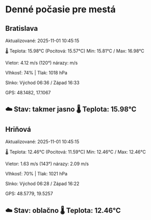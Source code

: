 ﻿# Denné počasie pre mestá

## Bratislava
Aktualizované: 2025-11-01 10:45:15

🌡️ Teplota: 15.98°C 
(Pocitová: 15.57°C)
Min: 15.81°C / Max: 16.98°C

Vietor: 4.12 m/s    (120°) 
nárazy:  m/s

Vlhkosť: 74% | Tlak: 1018 hPa

Slnko: Východ 06:36 / Západ 16:33

GPS: 48.1482, 17.1067

☁️ Stav: takmer jasno        🌡️ Teplota: 15.98°C
---

## Hriňová
Aktualizované: 2025-11-01 10:45:15

🌡️ Teplota: 12.46°C 
(Pocitová: 11.59°C)
Min: 12.46°C / Max: 12.46°C

Vietor: 1.63 m/s (143°)
nárazy: 2.09 m/s

Vlhkosť: 70% | Tlak: 1021 hPa

Slnko: Východ 06:28 / Západ 16:22

GPS: 48.5779, 19.5257

☁️ Stav: oblačno        🌡️ Teplota: 12.46°C
---
